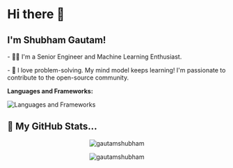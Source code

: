 
<h1> Hi there 👋 </h1>
<h2> I'm Shubham Gautam! </h2>

<p>
- 👨‍💻 I'm a Senior Engineer and Machine Learning Enthusiast.
</p>
<p>
- 🏃 I love problem-solving. My mind model keeps learning! I'm passionate to contribute to the open-source community.
</p>
 
 **Languages and Frameworks:**
 
<img src="https://skillicons.dev/icons?i=ruby,rails,js,ts,express,nodejs,python,django,fastapi,go,rust,graphql,mongodb,postgresql,redis,kafka,rabbitmq,nginx,docker,kubernetes,aws,tensorflow" alt="Languages and Frameworks"> <br> 

<h2>🤟 My GitHub Stats... </h2>

<p align="center"> <img align="center" src="https://github-readme-stats.vercel.app/api?username=ichbingautam&show_icons=true&theme=radical" alt="gautamshubham" /></p>

<p align="center"><img align="center" src="https://github-readme-streak-stats.herokuapp.com/?user=ichbingautam&show_icons=true&theme=tokyonight_duo" alt="gautamshubham" /></p>


